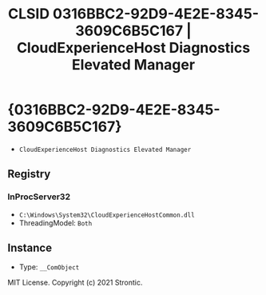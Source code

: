 ﻿---
title: "CLSID 0316BBC2-92D9-4E2E-8345-3609C6B5C167 | CloudExperienceHost Diagnostics Elevated Manager"
excerpt: What is COM-Object CLSID 0316BBC2-92D9-4E2E-8345-3609C6B5C167?
---

# {0316BBC2-92D9-4E2E-8345-3609C6B5C167}

* `CloudExperienceHost Diagnostics Elevated Manager`

## Registry


### InProcServer32

* `C:\Windows\System32\CloudExperienceHostCommon.dll`
* ThreadingModel: `Both`

## Instance

* Type: `__ComObject`

MIT License. Copyright (c) 2021 Strontic.


